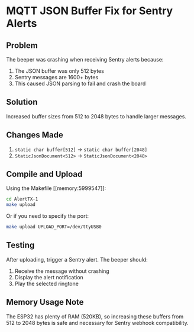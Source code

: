 # MQTT JSON Buffer Fix for Sentry Alerts

## Problem
The beeper was crashing when receiving Sentry alerts because:
1. The JSON buffer was only 512 bytes
2. Sentry messages are 1600+ bytes
3. This caused JSON parsing to fail and crash the board

## Solution
Increased buffer sizes from 512 to 2048 bytes to handle larger messages.

## Changes Made
1. `static char buffer[512]` → `static char buffer[2048]`
2. `StaticJsonDocument<512>` → `StaticJsonDocument<2048>`

## Compile and Upload

Using the Makefile [[memory:5999547]]:
```bash
cd AlertTX-1
make upload
```

Or if you need to specify the port:
```bash
make upload UPLOAD_PORT=/dev/ttyUSB0
```

## Testing
After uploading, trigger a Sentry alert. The beeper should:
1. Receive the message without crashing
2. Display the alert notification
3. Play the selected ringtone

## Memory Usage Note
The ESP32 has plenty of RAM (520KB), so increasing these buffers from 512 to 2048 bytes is safe and necessary for Sentry webhook compatibility.
